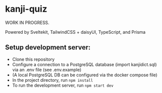 # kanji-quiz

WORK IN PROGRESS.

Powered by Sveltekit, TailwindCSS + daisyUI, TypeScript, and Prisma

## Setup development server:
- Clone this repository
- Configure a connection to a PostgreSQL database (import kanjidict.sql) via an .env file (see .env.example)
- (A local PostgreSQL DB can be configured via the docker compose file)
- In the project directory, run `npm install`
- To run the development server, run `npm start dev`